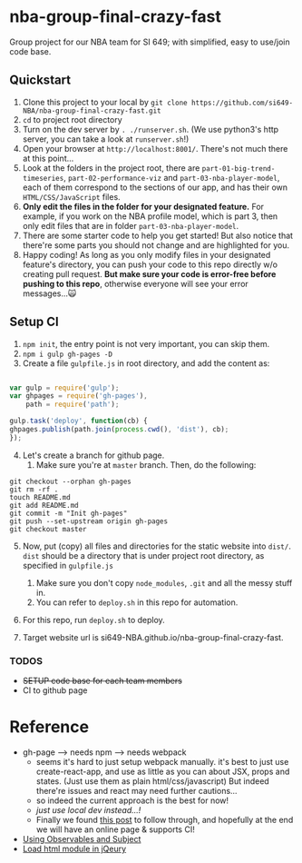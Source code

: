 # nba-group-final-crazy-fast
Group project for our NBA team for SI 649; with simplified, easy to use/join code base.

## Quickstart

1. Clone this project to your local by `git clone https://github.com/si649-NBA/nba-group-final-crazy-fast.git`
1. `cd` to project root directory
1. Turn on the dev server by `. ./runserver.sh`. (We use python3's http server, you can take a look at `runserver.sh`!)
1. Open your browser at `http://localhost:8001/`. There's not much there at this point...
1. Look at the folders in the project root, there are `part-01-big-trend-timeseries`, `part-02-performance-viz` and `part-03-nba-player-model`, each of them correspond to the sections of our app, and has their own `HTML/CSS/JavaScript` files. 
1. **Only edit the files in the folder for your designated feature.** For example, if you work on the NBA profile model, which is part 3, then only edit files that are in folder `part-03-nba-player-model`.
1. There are some starter code to help you get started! But also notice that there're some parts you should not change and are highlighted for you.
1. Happy coding! As long as you only modify files in your designated feature's directory, you can push your code to this repo directly w/o creating pull request. **But make sure your code is error-free before pushing to this repo**, otherwise everyone will see your error messages...🙀

## Setup CI

1. `npm init`, the entry point is not very important, you can skip them.
2. `npm i gulp gh-pages -D`
3. Create a file `gulpfile.js` in root directory, and add the content as:

```js

var gulp = require('gulp');
var ghpages = require('gh-pages'),
    path = require('path');

gulp.task('deploy', function(cb) {
ghpages.publish(path.join(process.cwd(), 'dist'), cb);
});

```

4. Let's create a branch for github page.
    1. Make sure you're at `master` branch. Then, do the following:

```
git checkout --orphan gh-pages
git rm -rf .
touch README.md
git add README.md
git commit -m "Init gh-pages"
git push --set-upstream origin gh-pages
git checkout master
```

5. Now, put (copy) all files and directories for the static website into `dist/`. `dist` should be a directory that is under project root directory, as specified in `gulpfile.js`
    1. Make sure you don't copy `node_modules`, `.git` and all the messy stuff in. 
    1. You can refer to `deploy.sh` in this repo for automation.

6. For this repo, run `deploy.sh` to deploy.

6. Target website url is si649-NBA.github.io/nba-group-final-crazy-fast.

### TODOS

- ~~SETUP code base for each team members~~
- CI to github page

# Reference

- gh-page --> needs npm --> needs webpack
  - seems it's hard to just setup webpack manually. it's best to just use create-react-app, and use as little as you can about JSX, props and states. (Just use them as plain html/css/javascript) But indeed there're issues and react may need further cautions...
  - so indeed the current approach is the best for now!
  - *just use local dev instead...!*
  - Finally we found [this post](https://medium.com/superhighfives/deploying-to-github-pages-with-gulp-c06efc527de8) to follow through, and hopefully at the end we will have an online page & supports CI!
- [Using Observables and Subject](https://stackoverflow.com/questions/36814995/rxjs-multiple-subscriptions-to-observable)
- [Load html module in jQeury](http://api.jquery.com/load/)